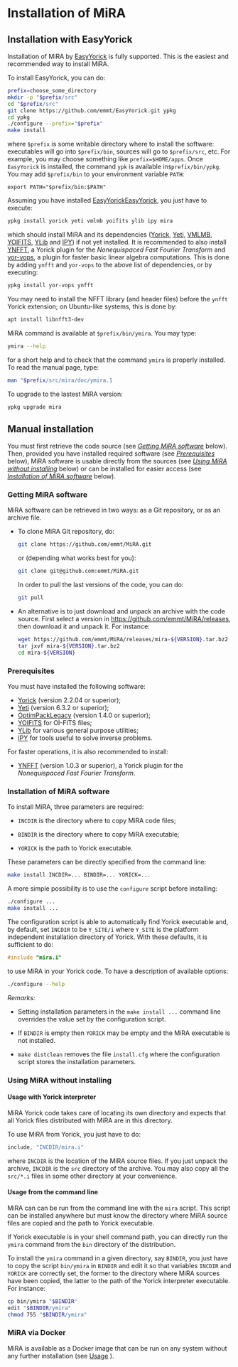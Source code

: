 # Installation of MiRA

## Installation with EasyYorick

Installation of MiRA by [EasyYorick](https://github.com/emmt/EasyYorick) is
fully supported.  This is the easiest and recommended way to install MiRA.

To install EasyYorick, you can do:

```sh
prefix=choose_some_directory
mkdir -p "$prefix/src"
cd "$prefix/src"
git clone https://github.com/emmt/EasyYorick.git ypkg
cd ypkg
./configure --prefix="$prefix"
make install
```

where `$prefix` is some writable directory where to install the software:
executables will go into `$prefix/bin`, sources will go to `$prefix/src`, etc.
For example, you may choose something like `prefix=$HOME/apps`.  Once
`EasyYorick` is installed, the command `ypk` is available in`$prefix/bin/ypkg`.
You may add `$prefix/bin` to your environment variable `PATH`:

```
export PATH="$prefix/bin:$PATH"
```

Assuming you have installed [EasyYorick](https://github.com/emmt/EasyYorick)[EasyYorick](https://github.com/emmt/EasyYorick),
you just have to execute:

```sh
ypkg install yorick yeti vmlmb yoifits ylib ipy mira
```

which should install MiRA and its dependencies
([Yorick](https://github.com/LLNL/yorick/),
[Yeti](https://github.com/emmt/Yeti), [VMLMB](https://github.com/emmt/VMLMB),
[YOIFITS](https://github.com/emmt/YOIFITS),
[YLib](https://github.com/emmt/ylib) and [IPY](https://github.com/emmt/IPY)) if
not yet installed.  It is recommended to also install
[YNFFT](https://github.com/emmt/ynfft), a Yorick plugin for the *Nonequispaced
Fast Fourier Transform* and [yor-vops](https://github.com/emmt/yor-vops), a
plugin for faster basic linear algebra computations.  This is done by adding
`ynfft` and `yor-vops` to the above list of dependencies, or by executing:

```sh
ypkg install yor-vops ynfft
```

You may need to install the NFFT library (and header files) before the `ynfft`
Yorick extension; on Ubuntu-like systems, this is done by:

```sh
apt install libnfft3-dev
```

MiRA command is available at `$prefix/bin/ymira`.  You may type:

```sh
ymira --help
```

for a short help and to check that the command `ymira` is properly installed.
To read the manual page, type:

```sh
man "$prefix/src/mira/doc/ymira.1
```

To upgrade to the lastest MiRA version:

```sh
ypkg upgrade mira
```


## Manual installation

You must first retrieve the code source (see [*Getting MiRA
software*](#getting-mira-software) below).  Then, provided you have installed
required software (see [*Prerequisites*](#prerequisites) below), MiRA software
is usable directly from the sources (see [*Using MiRA without
installing*](#using-mira-without-installing) below) or can be installed for
easier access (see [*Installation of MiRA
software*](#installation-of-mira-software) below).


### Getting MiRA software

MiRA software can be retrieved in two ways: as a Git repository, or as an
archive file.


* To clone MiRA Git repository, do:

  ```sh
  git clone https://github.com/emmt/MiRA.git
  ```

  or (depending what works best for you):

  ```sh
  git clone git@github.com:emmt/MiRA.git
  ```

  In order to pull the last versions of the code, you can do:

  ```sh
  git pull
  ```

* An alternative is to just download and unpack an archive with the code
  source.  First select a version in https://github.com/emmt/MiRA/releases,
  then download it and unpack it.  For instance:

  ```sh
  wget https://github.com/emmt/MiRA/releases/mira-${VERSION}.tar.bz2
  tar jxvf mira-${VERSION}.tar.bz2
  cd mira-${VERSION}
  ```

### Prerequisites

You must have installed the following software:

- [Yorick](https://github.com/LLNL/yorick/) (version 2.2.04 or superior);
- [Yeti](https://github.com/emmt/Yeti) (version 6.3.2 or superior);
- [OptimPackLegacy](https://github.com/emmt/OptimPackLegacy) (version 1.4.0 or
   superior);
- [YOIFITS](https://github.com/emmt/YOIFITS) for OI-FITS files;
- [YLib](https://github.com/emmt/ylib) for various general purpose utilities;
- [IPY](https://github.com/emmt/IPY) for tools useful to solve inverse
  problems.

For faster operations, it is also recommended to install:

- [YNFFT](https://github.com/emmt/ynfft) (version 1.0.3 or superior), a Yorick
  plugin for the *Nonequispaced Fast Fourier Transform*.


### Installation of MiRA software

To install MiRA, three parameters are required:

* `INCDIR` is the directory where to copy MiRA code files;

* `BINDIR` is the directory where to copy MiRA executable;

* `YORICK` is the path to Yorick executable.

These parameters can be directly specified from the command line:

```sh
make install INCDIR=... BINDIR=... YORICK=...
```

A more simple possibility is to use the `configure` script before installing:

```sh
./configure ...
make install ...
```

The configuration script is able to automatically find Yorick executable and,
by default, set `INCDIR` to be `Y_SITE/i` where `Y_SITE` is the platform
independent installation directory of Yorick.  With these defaults, it is
sufficient to do:

```c
#include "mira.i"
```

to use MiRA in your Yorick code.  To have a description of available options:

```sh
./configure --help
```

*Remarks:*

* Setting installation parameters in the `make install ...` command line
  overrides the value set by the configuration script.

* If `BINDIR` is empty then `YORICK` may be empty and the MiRA executable is
  not installed.

* `make distclean` removes the file `install.cfg` where the configuration
  script stores the installation parameters.


### Using MiRA without installing

#### Usage with Yorick interpreter

MiRA Yorick code takes care of locating its own directory and expects that all
Yorick files distributed with MiRA are in this directory.

To use MiRA from Yorick, you just have to do:

```c
include, "INCDIR/mira.i"
```

where `INCDIR` is the location of the MiRA source files.  If you just unpack
the archive, `INCDIR` is the `src` directory of the archive.  You may also copy
all the `src/*.i` files in some other directory at your convenience.


#### Usage from the command line

MiRA can can be run from the command line with the `mira` script.  This script
can be installed anywhere but must know the directory where MiRA source files
are copied and the path to Yorick executable.

If Yorick executable is in your shell command path, you can directly run the
`ymira` command from the `bin` directory of the distribution.

To install the `ymira` command in a given directory, say `BINDIR`, you just
have to copy the script `bin/ymira` in `BINDIR` and edit it so that variables
`INCDIR` and `YORICK` are correctly set, the former to the directory where MiRA
sources have been copied, the latter to the path of the Yorick interpreter
executable.  For instance:

```sh
cp bin/ymira "$BINDIR"
edit "$BINDIR/ymira"
chmod 755 "$BINDIR/ymira"
```


###  MiRA  via Docker

MiRA is available as a Docker image that can be run on any system without any
further installation (see [Usage](https://github.com/emmt/MiRA/blob/master/doc/USAGE.md#using-mira-from-the-command-line-via-docker) ).
